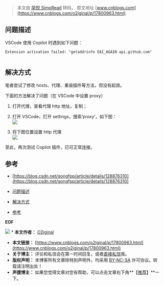 > 本文由 [简悦 SimpRead](http://ksria.com/simpread/) 转码， 原文地址 [www.cnblogs.com](https://www.cnblogs.com/o2iginal/p/17800963.html)

问题描述
----

VSCode 使用 Copilot 时遇到如下问题：

```
Extension activation failed: "getaddrinfo EAI_AGAIN api.github.com"


``` 

解决方式
----

笔者尝试了修改 hosts、代理、重装插件等方法，但没有起效。

下面的方法解决了问题（在 VSCode 中设置 proxy）

1.  打开代理，查看代理 http 地址，复制；
    
2.  打开 VSCode，打开 settings，搜索‘proxy’，如下图：  
    [![](https://img2023.cnblogs.com/blog/3165412/202310/3165412-20231031181918115-55339981.png)](https://img2023.cnblogs.com/blog/3165412/202310/3165412-20231031181918115-55339981.png)
    
3.  将下图位置设置 http 代理  
    [![](https://img2023.cnblogs.com/blog/3165412/202310/3165412-20231031181941565-76502558.png)](https://img2023.cnblogs.com/blog/3165412/202310/3165412-20231031181941565-76502558.png)
    

至此，再次测试 Copilot 插件，已可正常连接。

参考
--

*   [https://blog.csdn.net/gongfpp/article/details/128876310](https://blog.csdn.net/gongfpp/article/details/128876310)

*   [问题描述](#问题描述)
*   [解决方式](#解决方式)
*   [参考](#参考)

  

__EOF__

[![](https://pic.cnblogs.com/avatar/3165412/20230407085237.png)](https://pic.cnblogs.com/avatar/3165412/20230407085237.png) *   **本文作者：** [O2iginal](https://www.cnblogs.com/o2iginal)
*   **本文链接：** [https://www.cnblogs.com/o2iginal/p/17800963.html](https://www.cnblogs.com/o2iginal/p/17800963.html)
*   **关于博主：** 评论和私信会在第一时间回复。或者[直接私信](https://msg.cnblogs.com/msg/send/o2iginal)我。
*   **版权声明：** 本博客所有文章除特别声明外，均采用 [BY-NC-SA](https://creativecommons.org/licenses/by-nc-nd/4.0/ "BY-NC-SA") 许可协议。转载请注明出处！
*   **声援博主：** 如果您觉得文章对您有帮助，可以点击文章右下角**【[推荐](javascript:void(0);)】**一下。